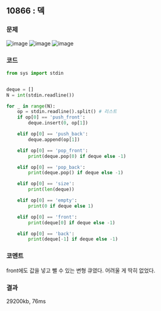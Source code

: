 ## 10866 : 덱
### 문제
![image](https://user-images.githubusercontent.com/50744222/137624412-83d5e55d-5b87-488d-ae51-ea452c084702.png)
![image](https://user-images.githubusercontent.com/50744222/137624421-dd9a32c0-3f9d-402d-b6ae-47f680a2bd05.png)
![image](https://user-images.githubusercontent.com/50744222/137624438-1a1dc5a1-ce44-467a-b18c-a89a459cd414.png)

### 코드
```python
from sys import stdin


deque = []
N = int(stdin.readline())

for _ in range(N):
    op = stdin.readline().split() # 리스트
    if op[0] == 'push_front':
        deque.insert(0, op[1])

    elif op[0] == 'push_back':
        deque.append(op[1])

    elif op[0] == 'pop_front':
        print(deque.pop(0) if deque else -1)

    elif op[0] == 'pop_back':
        print(deque.pop() if deque else -1)

    elif op[0] == 'size':
        print(len(deque))

    elif op[0] == 'empty':
        print(0 if deque else 1)

    elif op[0] == 'front':
        print(deque[0] if deque else -1)

    elif op[0] == 'back':
        print(deque[-1] if deque else -1)
```
### 코멘트
front에도 값을 넣고 뺄 수 있는 변형 큐였다. 어려울 게 딱히 없었다.

### 결과
29200kb, 76ms